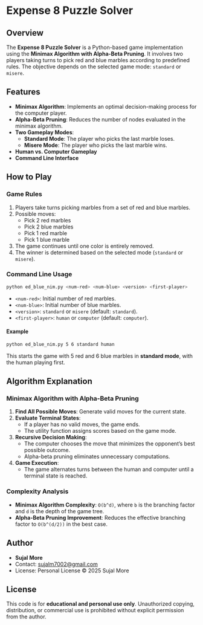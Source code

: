 # Expense 8 Puzzle Solver

## Overview
The **Expense 8 Puzzle Solver** is a Python-based game implementation using the **Minimax Algorithm with Alpha-Beta Pruning**. It involves two players taking turns to pick red and blue marbles according to predefined rules. The objective depends on the selected game mode: `standard` or `misere`.

## Features
- **Minimax Algorithm**: Implements an optimal decision-making process for the computer player.
- **Alpha-Beta Pruning**: Reduces the number of nodes evaluated in the minimax algorithm.
- **Two Gameplay Modes**:
  - **Standard Mode**: The player who picks the last marble loses.
  - **Misere Mode**: The player who picks the last marble wins.
- **Human vs. Computer Gameplay**
- **Command Line Interface**

## How to Play
### Game Rules
1. Players take turns picking marbles from a set of red and blue marbles.
2. Possible moves:
   - Pick 2 red marbles
   - Pick 2 blue marbles
   - Pick 1 red marble
   - Pick 1 blue marble
3. The game continues until one color is entirely removed.
4. The winner is determined based on the selected mode (`standard` or `misere`).

### Command Line Usage
```sh
python ed_blue_nim.py <num-red> <num-blue> <version> <first-player>
```
- `<num-red>`: Initial number of red marbles.
- `<num-blue>`: Initial number of blue marbles.
- `<version>`: `standard` or `misere` (default: `standard`).
- `<first-player>`: `human` or `computer` (default: `computer`).

#### Example
```sh
python ed_blue_nim.py 5 6 standard human
```
This starts the game with 5 red and 6 blue marbles in **standard mode**, with the human playing first.

## Algorithm Explanation
### Minimax Algorithm with Alpha-Beta Pruning
1. **Find All Possible Moves**: Generate valid moves for the current state.
2. **Evaluate Terminal States**:
   - If a player has no valid moves, the game ends.
   - The utility function assigns scores based on the game mode.
3. **Recursive Decision Making**:
   - The computer chooses the move that minimizes the opponent’s best possible outcome.
   - Alpha-beta pruning eliminates unnecessary computations.
4. **Game Execution**:
   - The game alternates turns between the human and computer until a terminal state is reached.

### Complexity Analysis
- **Minimax Algorithm Complexity**: `O(b^d)`, where `b` is the branching factor and `d` is the depth of the game tree.
- **Alpha-Beta Pruning Improvement**: Reduces the effective branching factor to `O(b^(d/2))` in the best case.

## Author
- **Sujal More**
- Contact: [sujalm7002@gmail.com](mailto:sujalm7002@gmail.com)
- License: Personal License © 2025 Sujal More

## License
This code is for **educational and personal use only**. Unauthorized copying, distribution, or commercial use is prohibited without explicit permission from the author.

